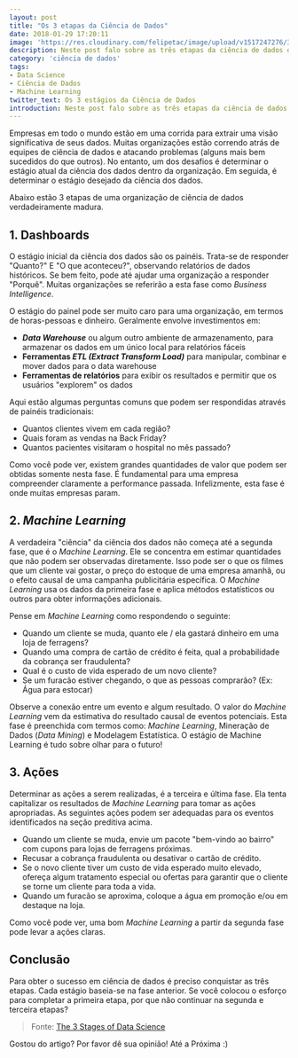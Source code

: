```yaml
---
layout: post
title: "Os 3 etapas da Ciência de Dados"
date: 2018-01-29 17:20:11
image: 'https://res.cloudinary.com/felipetac/image/upload/v1517247276/3-steps_hcoew6.png'
description: Neste post falo sobre as três etapas da ciência de dados de uma organização verdadeiramente madura 
category: 'ciência de dados'
tags:
- Data Science
- Ciência de Dados
- Machine Learning
twitter_text: Os 3 estágios da Ciência de Dados
introduction: Neste post falo sobre as três etapas da ciência de dados de uma organização verdadeiramente madura 
---
```

Empresas em todo o mundo estão em uma corrida para extrair uma visão significativa de seus dados. Muitas organizações estão correndo atrás de equipes de ciência de dados e atacando problemas (alguns mais bem sucedidos do que outros). No entanto, um dos desafios é determinar o estágio atual da ciência dos dados dentro da organização. Em seguida, é determinar o estágio desejado da ciência dos dados.

Abaixo estão 3 etapas de uma organização de ciência de dados verdadeiramente madura.

## 1. Dashboards

O estágio inicial da ciência dos dados são os painéis. Trata-se de responder "Quanto?" E "O que aconteceu?", observando relatórios de dados históricos. Se bem feito, pode até ajudar uma organização a responder "Porquê". Muitas organizações se referirão a esta fase como _Business Intelligence_.

O estágio do painel pode ser muito caro para uma organização, em termos de horas-pessoas e dinheiro. Geralmente envolve investimentos em:

- **_Data Warehouse_** ou algum outro ambiente de armazenamento, para armazenar os dados em um único local para relatórios fáceis
- **Ferramentas _ETL (Extract Transform Load)_** para manipular, combinar e mover dados para o data warehouse
- **Ferramentas de relatórios** para exibir os resultados e permitir que os usuários "explorem" os dados

Aqui estão algumas perguntas comuns que podem ser respondidas através de painéis tradicionais:

- Quantos clientes vivem em cada região?
- Quais foram as vendas na Back Friday?
- Quantos pacientes visitaram o hospital no mês passado?

Como você pode ver, existem grandes quantidades de valor que podem ser obtidas somente nesta fase. É fundamental para uma empresa compreender claramente a performance passada. Infelizmente, esta fase é onde muitas empresas param.

## 2. _Machine Learning_

A verdadeira "ciência" da ciência dos dados não começa até a segunda fase, que é o _Machine Learning_. Ele se concentra em estimar quantidades que não podem ser observadas diretamente. Isso pode ser o que os filmes que um cliente vai gostar, o preço do estoque de uma empresa amanhã, ou o efeito causal de uma campanha publicitária específica. O _Machine Learning_ usa os dados da primeira fase e aplica métodos estatísticos ou outros para obter informações adicionais.

Pense em _Machine Learning_ como respondendo o seguinte:

- Quando um cliente se muda, quanto ele / ela gastará dinheiro em uma loja de ferragens?
- Quando uma compra de cartão de crédito é feita, qual a probabilidade da cobrança ser fraudulenta?
- Qual é o custo de vida esperado de um novo cliente?
- Se um furacão estiver chegando, o que as pessoas comprarão? (Ex: Água para estocar)

Observe a conexão entre um evento e algum resultado. O valor do _Machine Learning_ vem da estimativa do resultado causal de eventos potenciais. Esta fase é preenchida com termos como: _Machine Learning_, Mineração de Dados (_Data Mining_) e Modelagem Estatística. O estágio de Machine Learning é tudo sobre olhar para o futuro!

## 3. Ações

Determinar as ações a serem realizadas, é a terceira e última fase. Ela tenta capitalizar os resultados de _Machine Learning_ para tomar as ações apropriadas. As seguintes ações podem ser adequadas para os eventos identificados na seção preditiva acima.

- Quando um cliente se muda, envie um pacote "bem-vindo ao bairro" com cupons para lojas de ferragens próximas.
- Recusar a cobrança fraudulenta ou desativar o cartão de crédito.
- Se o novo cliente tiver um custo de vida esperado muito elevado, ofereça algum tratamento especial ou ofertas para garantir que o cliente se torne um cliente para toda a vida.
- Quando um furacão se aproxima, coloque a água em promoção e/ou em destaque na loja.

Como você pode ver, uma bom _Machine Learning_ a partir da segunda fase pode levar a ações claras.

## Conclusão

Para obter o sucesso em ciência de dados é preciso conquistar as três etapas. Cada estágio baseia-se na fase anterior. Se você colocou o esforço para completar a primeira etapa, por que não continuar na segunda e terceira etapas?

>Fonte: [The 3 Stages of Data Science](http://101.datascience.community/2017/08/09/the-3-stages-of-data-science/)

Gostou do artigo? Por favor dê sua opinião! Até a Próxima :)
